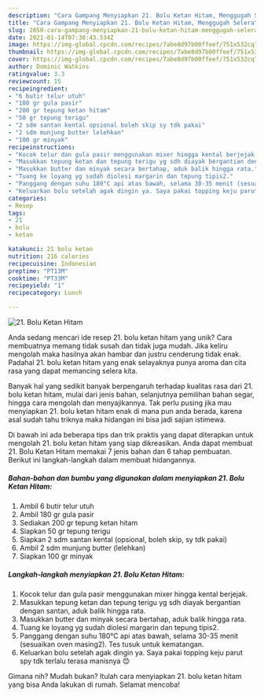 ```yaml
---
description: "Cara Gampang Menyiapkan 21. Bolu Ketan Hitam, Menggugah Selera"
title: "Cara Gampang Menyiapkan 21. Bolu Ketan Hitam, Menggugah Selera"
slug: 2050-cara-gampang-menyiapkan-21-bolu-ketan-hitam-menggugah-selera
date: 2021-01-14T07:38:43.534Z
image: https://img-global.cpcdn.com/recipes/7abe8d97b00ffeef/751x532cq70/21-bolu-ketan-hitam-foto-resep-utama.jpg
thumbnail: https://img-global.cpcdn.com/recipes/7abe8d97b00ffeef/751x532cq70/21-bolu-ketan-hitam-foto-resep-utama.jpg
cover: https://img-global.cpcdn.com/recipes/7abe8d97b00ffeef/751x532cq70/21-bolu-ketan-hitam-foto-resep-utama.jpg
author: Dominic Watkins
ratingvalue: 3.3
reviewcount: 15
recipeingredient:
- "6 butir telur utuh"
- "180 gr gula pasir"
- "200 gr tepung ketan hitam"
- "50 gr tepung terigu"
- "2 sdm santan kental opsional boleh skip sy tdk pakai"
- "2 sdm munjung butter lelehkan"
- "100 gr minyak"
recipeinstructions:
- "Kocok telur dan gula pasir menggunakan mixer hingga kental berjejak."
- "Masukkan tepung ketan dan tepung terigu yg sdh diayak bergantian dengan santan, aduk balik hingga rata."
- "Masukkan butter dan minyak secara bertahap, aduk balik hingga rata."
- "Tuang ke loyang yg sudah diolesi margarin dan tepung tipis2."
- "Panggang dengan suhu 180°C api atas bawah, selama 30-35 menit (sesuaikan oven masing2). Tes tusuk untuk kematangan."
- "Keluarkan bolu setelah agak dingin ya. Saya pakai topping keju parut spy tdk terlalu terasa manisnya 😊"
categories:
- Resep
tags:
- 21
- bolu
- ketan

katakunci: 21 bolu ketan 
nutrition: 216 calories
recipecuisine: Indonesian
preptime: "PT13M"
cooktime: "PT33M"
recipeyield: "1"
recipecategory: Lunch

---
```



![21. Bolu Ketan Hitam](https://img-global.cpcdn.com/recipes/7abe8d97b00ffeef/751x532cq70/21-bolu-ketan-hitam-foto-resep-utama.jpg)

Anda sedang mencari ide resep 21. bolu ketan hitam yang unik? Cara membuatnya memang tidak susah dan tidak juga mudah. Jika keliru mengolah maka hasilnya akan hambar dan justru cenderung tidak enak. Padahal 21. bolu ketan hitam yang enak selayaknya punya aroma dan cita rasa yang dapat memancing selera kita.

Banyak hal yang sedikit banyak berpengaruh terhadap kualitas rasa dari 21. bolu ketan hitam, mulai dari jenis bahan, selanjutnya pemilihan bahan segar, hingga cara mengolah dan menyajikannya. Tak perlu pusing jika mau menyiapkan 21. bolu ketan hitam enak di mana pun anda berada, karena asal sudah tahu triknya maka hidangan ini bisa jadi sajian istimewa.




Di bawah ini ada beberapa tips dan trik praktis yang dapat diterapkan untuk mengolah 21. bolu ketan hitam yang siap dikreasikan. Anda dapat membuat 21. Bolu Ketan Hitam memakai 7 jenis bahan dan 6 tahap pembuatan. Berikut ini langkah-langkah dalam membuat hidangannya.

<!--inarticleads1-->

##### Bahan-bahan dan bumbu yang digunakan dalam menyiapkan 21. Bolu Ketan Hitam:

1. Ambil 6 butir telur utuh
1. Ambil 180 gr gula pasir
1. Sediakan 200 gr tepung ketan hitam
1. Siapkan 50 gr tepung terigu
1. Siapkan 2 sdm santan kental (opsional, boleh skip, sy tdk pakai)
1. Ambil 2 sdm munjung butter (lelehkan)
1. Siapkan 100 gr minyak




<!--inarticleads2-->

##### Langkah-langkah menyiapkan 21. Bolu Ketan Hitam:

1. Kocok telur dan gula pasir menggunakan mixer hingga kental berjejak.
1. Masukkan tepung ketan dan tepung terigu yg sdh diayak bergantian dengan santan, aduk balik hingga rata.
1. Masukkan butter dan minyak secara bertahap, aduk balik hingga rata.
1. Tuang ke loyang yg sudah diolesi margarin dan tepung tipis2.
1. Panggang dengan suhu 180°C api atas bawah, selama 30-35 menit (sesuaikan oven masing2). Tes tusuk untuk kematangan.
1. Keluarkan bolu setelah agak dingin ya. Saya pakai topping keju parut spy tdk terlalu terasa manisnya 😊




Gimana nih? Mudah bukan? Itulah cara menyiapkan 21. bolu ketan hitam yang bisa Anda lakukan di rumah. Selamat mencoba!
